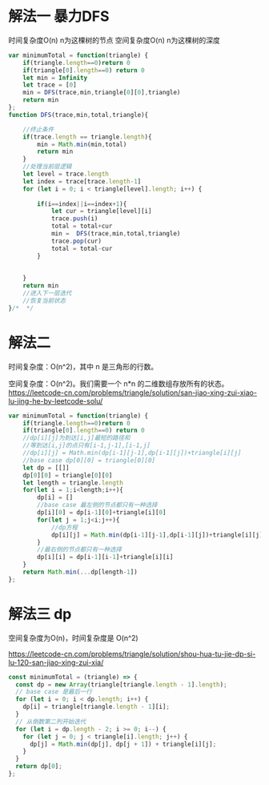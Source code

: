 # 解法一 暴力DFS

时间复杂度O(n) n为这棵树的节点
空间复杂度O(n) n为这棵树的深度

```javascript
var minimumTotal = function(triangle) {
    if(triangle.length==0)return 0
    if(triangle[0].length==0) return 0
    let min = Infinity
    let trace = [0]
    min = DFS(trace,min,triangle[0][0],triangle)
    return min
};
function DFS(trace,min,total,triangle){

    //终止条件
    if(trace.length == triangle.length){
        min = Math.min(min,total)
        return min
    }
    //处理当前层逻辑
    let level = trace.length
    let index = trace[trace.length-1]
    for (let i = 0; i < triangle[level].length; i++) {
       
        if(i==index||i==index+1){
            let cur = triangle[level][i]
            trace.push(i)
            total = total+cur
            min =  DFS(trace,min,total,triangle)
            trace.pop(cur)
            total = total-cur
        }
       
        
    }
    return min
    //进入下一层迭代
    //恢复当前状态
}/*  */
```

# 解法二

时间复杂度：O(n^2)，其中 n 是三角形的行数。

空间复杂度：O(n^2)。我们需要一个 n*n 的二维数组存放所有的状态。
https://leetcode-cn.com/problems/triangle/solution/san-jiao-xing-zui-xiao-lu-jing-he-by-leetcode-solu/

```javascript
var minimumTotal = function(triangle) {
    if(triangle.length==0)return 0
    if(triangle[0].length==0) return 0
    //dp[i][j]为到达[i,j]最短的路径和
    //等到达[i,j]的点只有[i-1,j-1],[i-1,j]
    //dp[i][j] = Math.min(dp[i-1][j-1],dp[i-1][j])+triangle[i][j]
    //base case dp[0][0] = triangle[0][0] 
    let dp = [[]]
    dp[0][0] = triangle[0][0]
    let length = triangle.length
    for(let i = 1;i<length;i++){
        dp[i] = []
        //base case 最左侧的节点都只有一种选择
        dp[i][0] = dp[i-1][0]+triangle[i][0]
        for(let j = 1;j<i;j++){
            //dp方程
            dp[i][j] = Math.min(dp[i-1][j-1],dp[i-1][j])+triangle[i][j]
        }
        //最右侧的节点都只有一种选择
        dp[i][i] = dp[i-1][i-1]+triangle[i][i]
    }
    return Math.min(...dp[length-1])
};
```

# 解法三 dp

空间复杂度为O(n)，时间复杂度是 O(n^2)

https://leetcode-cn.com/problems/triangle/solution/shou-hua-tu-jie-dp-si-lu-120-san-jiao-xing-zui-xia/

```javascript
const minimumTotal = (triangle) => {
  const dp = new Array(triangle[triangle.length - 1].length);
  // base case 是最后一行
  for (let i = 0; i < dp.length; i++) {
    dp[i] = triangle[triangle.length - 1][i];
  }
  // 从倒数第二列开始迭代
  for (let i = dp.length - 2; i >= 0; i--) {
    for (let j = 0; j < triangle[i].length; j++) {
      dp[j] = Math.min(dp[j], dp[j + 1]) + triangle[i][j];
    }
  }
  return dp[0];
};


```